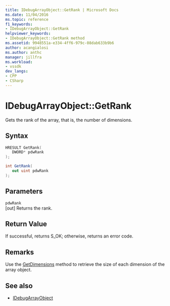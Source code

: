```yaml
---
title: IDebugArrayObject::GetRank | Microsoft Docs
ms.date: 11/04/2016
ms.topic: reference
f1_keywords:
- IDebugArrayObject::GetRank
helpviewer_keywords:
- IDebugArrayObject::GetRank method
ms.assetid: 9948551a-e334-4ff6-979c-08dab633b9b6
author: acangialosi
ms.author: anthc
manager: jillfra
ms.workload:
- vssdk
dev_langs:
- CPP
- CSharp
---
```

# IDebugArrayObject::GetRank
Gets the rank of the array, that is, the number of dimensions.

## Syntax

```cpp
HRESULT GetRank( 
   DWORD* pdwRank
);
```

```csharp
int GetRank(
   out uint pdwRank
);
```

## Parameters
`pdwRank`\
[out] Returns the rank.

## Return Value
 If successful, returns S_OK; otherwise, returns an error code.

## Remarks
 Use the [GetDimensions](../../../extensibility/debugger/reference/idebugarrayobject-getdimensions.md) method to retrieve the size of each dimension of the array object.

## See also
- [IDebugArrayObject](../../../extensibility/debugger/reference/idebugarrayobject.md)
